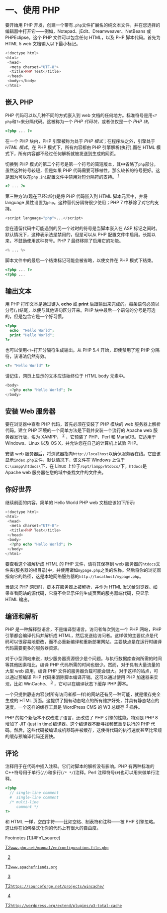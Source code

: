 # 一、使用 PHP

要开始用 PHP 开发，创建一个带有`.php`文件扩展名的纯文本文件，并在您选择的编辑器中打开它——例如，Notepad、jEdit、Dreamweaver、NetBeans 或 PHPEclipse。这个 PHP 文件可以包含任何 HTML，以及 PHP 脚本代码。首先为 HTML 5 web 文档输入以下最小标记。

```php
<!doctype html>
<html>
 <head>
  <meta charset="UTF-8">
  <title>PHP Test</title>
 </head>
 <body></body>
</html>

```

## 嵌入 PHP

PHP 代码可以以几种不同的方式嵌入到 web 文档的任何地方。标准符号是用`<?php`和`?>`来分隔代码。这被称为一个 *PHP* *代码块*，或者仅仅是一个 *PHP 块*。

```php
<?php ... ?>

```

在一个 PHP 块内，PHP 引擎被称为处于 *PHP 模式*；在程序块之外，引擎处于 *HTML 模式*。在 PHP 模式下，所有内容都由 PHP 引擎解析(执行),而在 HTML 模式下，所有内容都不经过任何解析就被发送到生成的网页。

切换到 PHP 模式的第二个符号是第一个符号的简短版本，其中省略了`php`部分。虽然这种符号较短，但是如果 PHP 代码需要可移植性，那么较长的符号更好。这是因为可以在`php.ini`配置文件中禁用对短分隔符的支持。 <sup>[1](#Fn1)</sup>

```php
<? ... ?>

```

第三种方法(现在已经过时)是将 PHP 代码嵌入到 HTML 脚本元素中，并将 language 属性设置为`php`。这种替代分隔符很少使用；PHP 7 中移除了对它的支持。

```php
<script language="php">...</script>

```

您在遗留代码中可能遇到的另一个过时的符号是当脚本嵌入在 ASP 标记之间时。默认情况下，这种表示法是禁用的，但是可以从 PHP 配置文件中启用。长期以来，不鼓励使用这种符号。PHP 7 最终移除了启用它的功能。

```php
<% ... %>

```

脚本文件中的最后一个结束标记可能会被省略，以使文件在 PHP 模式下结束。

```php
<?php ... ?>
<?php ...

```

## 输出文本

用 PHP 打印文本是通过键入 **echo** 或 **print** 后跟输出来完成的。每条语句必须以分号(`;`)结尾，以便与其他语句区分开来。PHP 块中最后一个语句的分号是可选的，但是包含它是一个好习惯。

```php
<?php
  echo  "Hello World";
  print "Hello World";
?>

```

也可以使用`<?=`打开分隔符生成输出。从 PHP 5.4 开始，即使禁用了短 PHP 分隔符，该语法仍然有效。

```php
<?= "Hello World" ?>

```

请记住，网页上显示的文本应该始终位于 HTML body 元素中。

```php
<body>
  <?php echo "Hello World"; ?>
</body>

```

## 安装 Web 服务器

要在浏览器中查看 PHP 代码，首先必须在安装了 PHP 模块的 web 服务器上解析代码。建立 PHP 环境的一个简单方法是下载并安装一个流行的 Apache web 服务器发行版，名为 XAMPP， <sup>[2](#Fn2)</sup> ，它预装了 PHP、Perl 和 MariaDB。它适用于 Windows、Linux 以及 OS X，并允许您在自己的计算机上试验 PHP。

安装 web 服务器后，将浏览器指向`http://localhost`以确保服务器在线。它应该显示`index.php`文件，默认情况下，该文件在 Windows 上位于`C:\xampp\htdocs\`下，在 Linux 上位于`/opt/lampp/htdocs/`下。`htdocs`是 Apache web 服务器在您的域中查找文件的文件夹。

## 你好世界

继续前面的内容，简单的 Hello World PHP web 文档应该如下所示:

```php
<!doctype html>
<html>
 <head>
  <meta charset="UTF-8">
  <title>PHP Test</title>
 </head>
 <body>
  <?php echo "Hello World"; ?>
 </body>
</html>

```

要查看这个被解析成 HTML 的 PHP 文件，请将其保存到 web 服务器的`htdocs`文件夹(服务器的根目录)中，并使用诸如`mypage.php`之类的名称。然后将你的浏览器指向它的路径，这是本地网络服务器的`http://localhost/mypage.php`。

当请求 PHP 网页时，脚本在服务器上被解析，并作为 HTML 发送给浏览器。如果查看网站的源代码，它将不会显示任何生成页面的服务器端代码，只显示 HTML 输出。

## 编译和解析

PHP 是一种解释型语言，不是编译型语言。访问者每次到达一个 PHP 网站，PHP 引擎都会编译代码并解析成 HTML，然后发送给访问者。这样做的主要优点是代码可以很容易地更改，而不必重新编译和重新部署网站。主要缺点是在运行时编译代码需要更多的服务器资源。

对于小型网站来说，缺少服务器资源很少是个问题。与执行数据库查询所需的时间等其他因素相比，编译 PHP 代码所需的时间也很少。然而，对于具有大量流量的大型 web 应用，编译 PHP 文件的服务器负载可能会很大。对于这样的站点，可以通过预编译 PHP 代码来消除脚本编译开销。这可以通过使用 PHP 加速器来实现，比如 WinCache、 <sup>[3](#Fn3)</sup> ，它可以在编译状态下缓存 PHP 脚本。

一个只提供静态内容(对所有访问者都一样)的网站还有另一种可能，就是缓存完全生成的 HTML 页面。这提供了拥有动态站点的所有维护好处，并具有静态站点的速度。一个这样的缓存工具是 WordPress CMS 的 W3 总缓存 <sup>[4](#Fn4)</sup> 插件。

PHP 的每个新版本不仅改进了语言，还改进了 PHP 引擎的性能。特别是 PHP 8 增加了 JIT (just in time)编译器。这个编译器不断寻找频繁重复执行的 PHP 代码。然后，这些代码被编译成机器码并被缓存，这使得代码的执行速度甚至比常规的缓存预编译代码还要快。

## 评论

注释用于在代码中插入注释。它们对脚本的解析没有影响。PHP 有两种标准的 C++符号用于单行(`//`)和多行(`/* */`)注释。Perl 注释符号(`#`)也可以用来做单行注释。

```php
<?php
  // single-line comment
  #  single-line comment
  /* multi-line
     comment */
?>

```

和 HTML 一样，空白字符——比如空格、制表符和注释——被 PHP 引擎忽略。这让你在如何格式化你的代码上有很大的自由度。

<aside aria-label="Footnotes" class="FootnoteSection" epub:type="footnotes">Footnotes [1](#Fn1_source)

[T2`www.php.net/manual/en/configuration.file.php`](http://www.php.net/manual/en/configuration.file.php)

  [2](#Fn2_source)

[T2`www.apachefriends.org`](http://www.apachefriends.org)

  [3](#Fn3_source)

[T2`https://sourceforge.net/projects/wincache/`](https://sourceforge.net/projects/wincache/)

  [4](#Fn4_source)

[T2`http://wordpress.org/extend/plugins/w3-total-cache`](http://wordpress.org/extend/plugins/w3-total-cache)

 </aside>